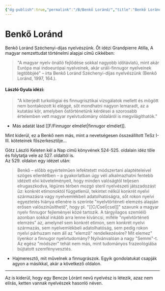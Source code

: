 ```yaml
---
{"dg-publish":true,"permalink":"/B/Benkő Loránd/","title":"Benkő Loránd","tags":["dg_uploaded"],"created":"2023-10-23T03:42","updated":"2023-11-02T04:20"}
---
```



# Benkő Loránd

Benkő Loránd Széchenyi-díjas nyelvészünk. Őt idézi Grandpierre Atilla, A magyar nemzettudat történelmi alapjai című cikkében:  
> "A magyar nyelv önálló fejlődése sokkal nagyobb időtávlatú, mint akár Európa mai indoeurópai nyelveinek, akár uráli-finnugor nyelveinek legtöbbjéé" – írta Benkő Loránd Széchenyi-díjas nyelvészünk (Benkő Loránd, 1997, 164.).  

#### László Gyula idézi:  

> "A kiterjedt turkológiai és finnugrisztikai vizsgálatok mellett és mögött nem bontakozott ki eléggé, sőt mondhatni nagyon lemaradt, az a kutatási kör, amelyben őstörténetünk kérdései a szorosabb értelemben vett magyar nyelvtudomány oldaláról is megvilágíthatók."  
- Más adatát lásd [[F/Finnugor elmélet\|finnugor elmélet]].  

Mint kiderül, ez a Benkő nem más, mint a nevetségesen összeállított TeSz I-III. köteteinek főszerkesztője...  

Götz László Keleten kél a Nap című könyvének 524-525. oldalain idéz tőle és folytatja vele az 527. oldaltól is.  
Az 529. oldalon egy idézet után:  
> Benkő – előbb egyértelműen lefektetett módszertani alaptételeivel szöges ellentétben – a gyakorlatban úgy véli alkalmazhatni fentebb idézett elvi követelményeit, hogy minden valóságtól teljesen elrugaszkodva, légüres térben mozgó steril nyelvészeti játszadozást űz: konkrét etimonoktól függetlenül, tekintet nélkül konkrét nyelvi származásra vagy nyelvemlékbeli adatolhatóságra, sốt rokon nyelvi egyeztetés hiánya ellenére is szerinte "nyelvtörténeti elemzés alapján erősen valószínűsíthető", hogy pl. "[[C/Csel\|csel]]" szavunk a magyar nyelv finnugor fejleményei közé tartozik. A tárgyilagos szemlélő azonban sokkal inkább arra lenne kíváncsi, miféle "nyelvtörténeti elemzés" az, amelynél sem konkrét etimon, sem konkrét nyelvi származás, sem nyelvemlékbeli adatolhatóság, sem pedig rokon nyelvi párhuzam nem áll az "elemző" rendelkezésére? Mit elemez" ilyenkor a finnugor nyelvtudomány? Nyilvánvalóan a nagy "Semmi"-t. Az egész "módszer" tehát nem más, mint tudományos frazeológiába bújtatott szemfényvesztés.  
- Hajmeresztő, mit művelnek a finnugrászok. Egyik gondolatukat csapják agyon a másikkal, akár a következő oldalon.  

---

Az is kiderül, hogy egy Bencze Lóránt nevű nyelvész is létezik, azaz nem elírás, ketten vannak nyelvészek hasonló néven.  